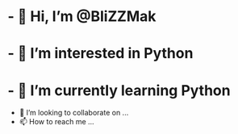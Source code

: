 # - 👋 Hi, I’m @BliZZMak
# - 👀 I’m interested in Python
# - 🌱 I’m currently learning Python
- 💞️ I’m looking to collaborate on ...
- 📫 How to reach me ...

<!---
BliZZMak/BliZZMak is a ✨ special ✨ repository because its `README.md` (this file) appears on your GitHub profile.
You can click the Preview link to take a look at your changes.
--->
